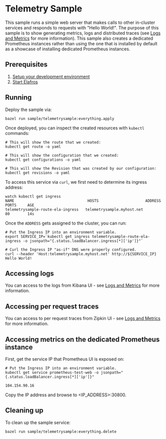 # Telemetry Sample

This sample runs a simple web server that makes calls to other in-cluster services
and responds to requests with "Hello World!".
The purpose of this sample is to show generating metrics, logs and distributed traces
(see [Logs and Metrics](../../docs/telemetry.md) for more information). 
This sample also creates a dedicated Prometheus instances rather than using the one
that is installed by default as a showcase of installing dedicated Prometheus instances.

## Prerequisites

1. [Setup your development environment](../../DEVELOPMENT.md#getting-started)
2. [Start Elafros](../../README.md#start-elafros)

## Running

Deploy the sample via:
```shell
bazel run sample/telemetrysample:everything.apply
```

Once deployed, you can inspect the created resources with `kubectl` commands:

```shell
# This will show the route that we created:
kubectl get route -o yaml

# This will show the configuration that we created:
kubectl get configurations -o yaml

# This will show the Revision that was created by our configuration:
kubectl get revisions -o yaml
```

To access this service via `curl`, we first need to determine its ingress address:
```shell
watch kubectl get ingress
NAME                                 HOSTS                     ADDRESS   PORTS     AGE
telemetrysample-route-ela-ingress   telemetrysample.myhost.net             80        14s
```

Once the `ADDRESS` gets assigned to the cluster, you can run:

```shell
# Put the Ingress IP into an environment variable.
export SERVICE_IP=`kubectl get ingress telemetrysample-route-ela-ingress -o jsonpath="{.status.loadBalancer.ingress[*]['ip']}"`

# Curl the Ingress IP "as-if" DNS were properly configured.
curl --header 'Host:telemetrysample.myhost.net' http://${SERVICE_IP}
Hello World!
```

## Accessing logs
You can access to the logs from Kibana UI - see [Logs and Metrics](../../docs/telemetry.md) for more information.

## Accessing per request traces
You can access to per request traces from Zipkin UI - see [Logs and Metrics](../../docs/telemetry.md) for more information.

## Accessing metrics on the dedicated Prometheus instance
First, get the service IP that Prometheus UI is exposed on:

```shell
# Put the Ingress IP into an environment variable.
kubectl get service prometheus-test-web -o jsonpath="{.status.loadBalancer.ingress[*]['ip']}"

104.154.90.16
```

Copy the IP address and browse to <IP_ADDRESS>:30800.

## Cleaning up

To clean up the sample service:

```shell
bazel run sample/telemetrysample:everything.delete
```
